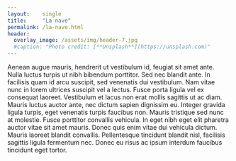 ```yaml
---
layout:    single
title:     "La nave"
permalink: /la-nave.html
header:
  overlay_image: /assets/img/header-7.jpg
  #caption: "Photo credit: [**Unsplash**](https://unsplash.com)"
---
```


Aenean augue mauris, hendrerit ut vestibulum id, feugiat sit amet ante. Nulla luctus turpis ut nibh bibendum porttitor. Sed nec blandit ante. In facilisis quam id arcu suscipit, sed venenatis dui vestibulum. Nam vitae nunc in lorem ultrices suscipit vel a lectus. Fusce porta ligula vel ex consequat laoreet. Vestibulum et lacus non erat mollis sagittis ut ac diam. Mauris luctus auctor ante, nec dictum sapien dignissim eu. Integer gravida ligula turpis, eget venenatis turpis faucibus non. Mauris tristique sed nunc at molestie. Fusce porttitor convallis vehicula. In eget nibh eget elit pharetra auctor vitae sit amet mauris. Donec quis enim vitae dui vehicula dictum. Mauris laoreet blandit convallis. Pellentesque tincidunt blandit nisl, facilisis sagittis ligula fermentum nec. Donec eu risus ac ipsum interdum faucibus tincidunt eget tortor. 

